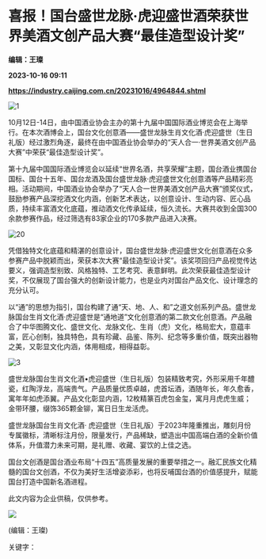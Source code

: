 # 喜报！国台盛世龙脉·虎迎盛世酒荣获世界美酒文创产品大赛“最佳造型设计奖”
**编辑：王璨**

**2023-10-16 09:11**

**https://industry.caijing.com.cn/20231016/4964844.shtml**

![1](https://img6.caijing.com.cn/2023/1016/1697445605979.jpg)

10月12日-14日，由中国酒业协会主办的第十九届中国国际酒业博览会在上海举行。在本次酒博会上，国台文化创意酒——盛世龙脉生肖文化酒·虎迎盛世（生日礼版）经过激烈角逐，最终在由中国酒业协会举办的“天人合一·世界美酒文创产品大赛”中荣获“最佳造型设计奖”。

第十九届中国国际酒业博览会以延续“世界名酒，共享荣耀”主题，国台酒业携国台国标、国台十五年、国台龙酒及国台盛世龙脉·虎迎盛世文化创意酒等产品精彩亮相。活动期间，中国酒业协会举办了“天人合一世界美酒文创产品大赛”颁奖仪式，鼓励参赛产品深挖酒文化内涵，创新艺术表达，以创意设计、生动内容、匠心品质，持续丰富酒文化底蕴，推动酒文化传承延续，恒久流长。大赛共收到全国300余款参赛作品，经过筛选有83家企业的170多款产品进入决赛。

![20](https://tx2.cdn.caijing.com.cn/2023/1016/1697445704306.png)

凭借独特文化底蕴和精湛的创意设计，国台盛世龙脉·虎迎盛世文化创意酒在众多参赛产品中脱颖而出，荣获本次大赛“最佳造型设计奖”。该奖项回归产品视觉传达要义，强调造型别致、风格独特、工艺考究、表意鲜明。此次荣获最佳造型设计奖，不仅展现了国台强大的创新设计能力，也是业内对国台产品文化、设计理念的充分认可。

以“通”的思想为指引，国台构建了通“天、地、人、和”之道文创系列产品。盛世龙脉国台生肖文化酒·虎迎盛世是“通地道”文化创意酒的第二款文化创意酒。产品融合了中华图腾文化、盛世文化、龙脉文化、生肖（虎）文化，格局宏大，意蕴丰富，匠心创制，独具特色，具有珍藏、品鉴、陈列、纪念等多重价值，既突出器物之美，又彰显文化内涵，体用相成，相得益彰。

![3](https://img1.caijing.com.cn/2023/1016/1697445650598.jpg)

盛世龙脉国台生肖文化酒•虎迎盛世（生日礼版）包装精致考究，外形采用千年醴瓷，红陶浮龙，高端贵气。产品质量优质卓越，虎首坛酒，酒随年长，年久愈香，寓年年如虎添翼。产品文化彰显内涵，12枚精篆百虎包金玺，寓月月虎虎生威；金带环腰，缀饰365颗金铆，寓日日生龙活虎。

盛世龙脉国台生肖文化酒· 虎迎盛世（生日礼版）于2023年隆重推出，雕刻月份专属徽标，清晰标注月份，限量发行，产品稀缺，塑造出中国高端白酒的全新价值体系，升值潜力未来可期，是礼赠、收藏、宴饮的上佳之选。

国台文创酒是国台酒业布局“十四五”高质量发展的重要举措之一。融汇民族文化精髓的国台文创酒，不仅为美好生活增姿添彩，也将反哺国台酒的价值感提升，赋能国台打造中国新名酒进程。

此文内容为企业供稿，仅供参考。

![](https://tx1.cdn.caijing.com.cn/2014-03-27/114048455.jpg)

(编辑：王璨)

关键字：